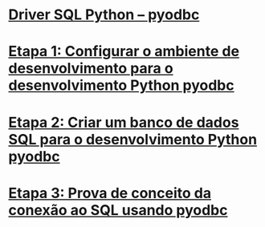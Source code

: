 # [Driver SQL Python – pyodbc](python-sql-driver-pyodbc.md)
# [Etapa 1: Configurar o ambiente de desenvolvimento para o desenvolvimento Python pyodbc](step-1-configure-development-environment-for-pyodbc-python-development.md)
# [Etapa 2: Criar um banco de dados SQL para o desenvolvimento Python pyodbc](step-2-create-a-sql-database-for-pyodbc-python-development.md)
# [Etapa 3: Prova de conceito da conexão ao SQL usando pyodbc](step-3-proof-of-concept-connecting-to-sql-using-pyodbc.md)
